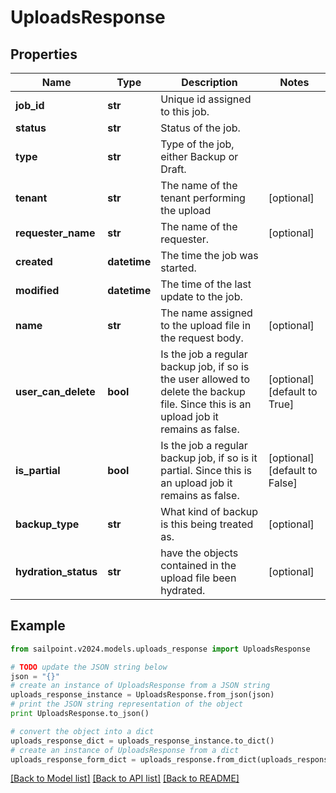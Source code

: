 # UploadsResponse


## Properties

Name | Type | Description | Notes
------------ | ------------- | ------------- | -------------
**job_id** | **str** | Unique id assigned to this job. | 
**status** | **str** | Status of the job. | 
**type** | **str** | Type of the job, either Backup or Draft. | 
**tenant** | **str** | The name of the tenant performing the upload | [optional] 
**requester_name** | **str** | The name of the requester. | [optional] 
**created** | **datetime** | The time the job was started. | 
**modified** | **datetime** | The time of the last update to the job. | 
**name** | **str** | The name assigned to the upload file in the request body. | [optional] 
**user_can_delete** | **bool** | Is the job a regular backup job, if so is the user allowed to delete the backup file. Since this is an upload job it remains as false. | [optional] [default to True]
**is_partial** | **bool** | Is the job a regular backup job, if so is it partial. Since this is an upload job it remains as false. | [optional] [default to False]
**backup_type** | **str** | What kind of backup is this being treated as. | [optional] 
**hydration_status** | **str** | have the objects contained in the upload file been hydrated. | [optional] 

## Example

```python
from sailpoint.v2024.models.uploads_response import UploadsResponse

# TODO update the JSON string below
json = "{}"
# create an instance of UploadsResponse from a JSON string
uploads_response_instance = UploadsResponse.from_json(json)
# print the JSON string representation of the object
print UploadsResponse.to_json()

# convert the object into a dict
uploads_response_dict = uploads_response_instance.to_dict()
# create an instance of UploadsResponse from a dict
uploads_response_form_dict = uploads_response.from_dict(uploads_response_dict)
```
[[Back to Model list]](../README.md#documentation-for-models) [[Back to API list]](../README.md#documentation-for-api-endpoints) [[Back to README]](../README.md)


